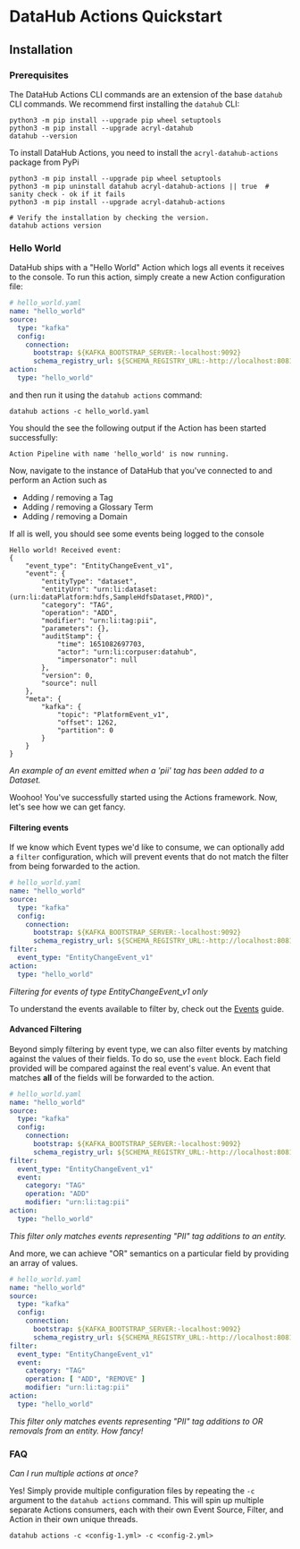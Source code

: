 # DataHub Actions Quickstart

## Installation

### Prerequisites

The DataHub Actions CLI commands are an extension of the base `datahub` CLI commands. We recommend
first installing the `datahub` CLI:

```shell
python3 -m pip install --upgrade pip wheel setuptools
python3 -m pip install --upgrade acryl-datahub
datahub --version
```

To install DataHub Actions, you need to install the `acryl-datahub-actions` package from PyPi

```shell
python3 -m pip install --upgrade pip wheel setuptools
python3 -m pip uninstall datahub acryl-datahub-actions || true  # sanity check - ok if it fails
python3 -m pip install --upgrade acryl-datahub-actions

# Verify the installation by checking the version.
datahub actions version
```

### Hello World

DataHub ships with a "Hello World" Action which logs all events it receives to the console.
To run this action, simply create a new Action configuration file:

```yaml
# hello_world.yaml
name: "hello_world"
source:
  type: "kafka"
  config:
    connection:
      bootstrap: ${KAFKA_BOOTSTRAP_SERVER:-localhost:9092}
      schema_registry_url: ${SCHEMA_REGISTRY_URL:-http://localhost:8081}
action:
  type: "hello_world"
```

and then run it using the `datahub actions` command:

```shell
datahub actions -c hello_world.yaml
```

You should the see the following output if the Action has been started successfully:

```shell
Action Pipeline with name 'hello_world' is now running.
```

Now, navigate to the instance of DataHub that you've connected to and perform an Action such as

- Adding / removing a Tag
- Adding / removing a Glossary Term
- Adding / removing a Domain

If all is well, you should see some events being logged to the console

```shell
Hello world! Received event:
{
    "event_type": "EntityChangeEvent_v1",
    "event": {
        "entityType": "dataset",
        "entityUrn": "urn:li:dataset:(urn:li:dataPlatform:hdfs,SampleHdfsDataset,PROD)",
        "category": "TAG",
        "operation": "ADD",
        "modifier": "urn:li:tag:pii",
        "parameters": {},
        "auditStamp": {
            "time": 1651082697703,
            "actor": "urn:li:corpuser:datahub",
            "impersonator": null
        },
        "version": 0,
        "source": null
    },
    "meta": {
        "kafka": {
            "topic": "PlatformEvent_v1",
            "offset": 1262,
            "partition": 0
        }
    }
}
```
*An example of an event emitted when a 'pii' tag has been added to a Dataset.* 

Woohoo! You've successfully started using the Actions framework. Now, let's see how we can get fancy.


#### Filtering events

If we know which Event types we'd like to consume, we can optionally add a `filter` configuration, which
will prevent events that do not match the filter from being forwarded to the action.

```yaml
# hello_world.yaml
name: "hello_world"
source:
  type: "kafka"
  config:
    connection:
      bootstrap: ${KAFKA_BOOTSTRAP_SERVER:-localhost:9092}
      schema_registry_url: ${SCHEMA_REGISTRY_URL:-http://localhost:8081}
filter:
  event_type: "EntityChangeEvent_v1"
action:
  type: "hello_world"
```
*Filtering for events of type EntityChangeEvent_v1 only*

To understand the events available to filter by, check out the [Events](TODO) guide.


#### Advanced Filtering

Beyond simply filtering by event type, we can also filter events by matching against the values of their fields. To do so,
use the `event` block. Each field provided will be compared against the real event's value. An event that matches
**all** of the fields will be forwarded to the action.

```yaml
# hello_world.yaml
name: "hello_world"
source:
  type: "kafka"
  config:
    connection:
      bootstrap: ${KAFKA_BOOTSTRAP_SERVER:-localhost:9092}
      schema_registry_url: ${SCHEMA_REGISTRY_URL:-http://localhost:8081}
filter:
  event_type: "EntityChangeEvent_v1"
  event: 
    category: "TAG"
    operation: "ADD"
    modifier: "urn:li:tag:pii"
action:
  type: "hello_world"
```
*This filter only matches events representing "PII" tag additions to an entity.*

And more, we can achieve "OR" semantics on a particular field by providing an array of values.

```yaml
# hello_world.yaml
name: "hello_world"
source:
  type: "kafka"
  config:
    connection:
      bootstrap: ${KAFKA_BOOTSTRAP_SERVER:-localhost:9092}
      schema_registry_url: ${SCHEMA_REGISTRY_URL:-http://localhost:8081}
filter:
  event_type: "EntityChangeEvent_v1"
  event: 
    category: "TAG"
    operation: [ "ADD", "REMOVE" ]
    modifier: "urn:li:tag:pii"
action:
  type: "hello_world"
```
*This filter only matches events representing "PII" tag additions to OR removals from an entity. How fancy!*


### FAQ

*Can I run multiple actions at once?*

Yes! Simply provide multiple configuration files by repeating the `-c` argument to the `datahub actions` command.
This will spin up multiple separate Actions consumers, each with their own Event Source, Filter, and Action in their own
unique threads.

```shell
datahub actions -c <config-1.yml> -c <config-2.yml>
```
